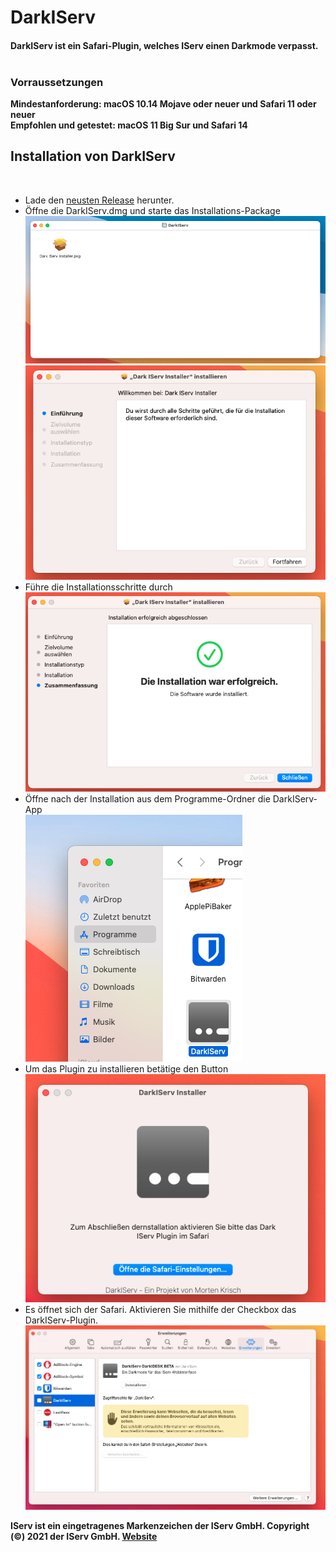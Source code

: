 # DarkIServ
#### DarkIServ ist ein Safari-Plugin, welches IServ einen Darkmode verpasst.</br></br>
### Vorraussetzungen
<strong>Mindestanforderung: macOS 10.14 Mojave oder neuer und Safari 11 oder neuer</br>
Empfohlen und getestet: macOS 11 Big Sur und Safari 14</strong>
<div>
<h2>Installation von DarkIServ</h2></br>
<ul>
<li>Lade den <a href="https://github.com/deNetzwerkkabel/DarkIServ/releases">neusten Release</a> herunter.</li>
<li>Öffne die DarkIServ.dmg und starte das Installations-Package</br><img src="https://github.com/deNetzwerkkabel/DarkIServ/blob/main/Installation/Bildschirmfoto%202021-03-02%20um%2012.14.58.png?raw=true"></img>
<img src="https://github.com/deNetzwerkkabel/DarkIServ/blob/main/Installation/Bildschirmfoto%202021-03-02%20um%2012.15.37.png?raw=true"></img>
</li>
<li>Führe die Installationsschritte durch</br>
<img src="https://github.com/deNetzwerkkabel/DarkIServ/blob/main/Installation/Bildschirmfoto%202021-03-02%20um%2012.15.55.png?raw=true"></img>
</li>
<li>Öffne nach der Installation aus dem Programme-Ordner die DarkIServ-App</br>
<img src="https://github.com/deNetzwerkkabel/DarkIServ/blob/main/Installation/Bildschirmfoto%202021-03-02%20um%2012.16.56.png?raw=true"></img>
</li>
<li>Um das Plugin zu installieren betätige den Button</br>
<img src="https://github.com/deNetzwerkkabel/DarkIServ/blob/main/Installation/Bildschirmfoto%202021-03-02%20um%2012.17.31.png?raw=true"></img>
</li>
<li>Es öffnet sich der Safari. Aktivieren Sie mithilfe der Checkbox das DarkIServ-Plugin.</br>
<img src="https://github.com/deNetzwerkkabel/DarkIServ/blob/main/Installation/Bildschirmfoto%202021-03-02%20um%2012.17.48.png?raw=true"></img>
</li>
</ul>
<strong>IServ ist ein eingetragenes Markenzeichen der IServ GmbH. Copyright (©) 2021 der IServ GmbH. <a href="https://iserv.de">Website</a>
</div>
